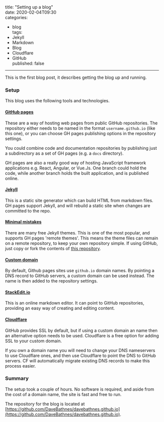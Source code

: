 title:  "Setting up a blog"  
date: 2020-02-04T09:30  
categories:  
- blog  
tags:  
- Jekyll  
- Markdown  
- Blog  
- Cloudflare  
- GitHub  
published:  false
---

This is the first blog post, it describes getting the blog up and running.

### Setup

This blog uses the following tools and technologies.

#### [GitHub pages](https://pages.github.com/)

These are a way of hosting web pages from public GitHub repositories. The repository either needs to be named in the format `username.github.io` (like this one), or you can choose GH pages publishing options in the repository settings.

You could combine code and documentation repositories by publishing just a subdirectory as a set of GH pages (e.g. a `docs` directory).

GH pages are also a really good way of hosting JavaScript framework applications e.g. React, Angular, or Vue.Js. One branch could hold the code, while another branch holds the built application, and is published online.

#### [Jekyll](https://jekyllrb.com/)

This is a static site generator which can build HTML from markdown files. GH pages support Jekyll, and will rebuild a static site when changes are committed to the repo.

#### [Minimal mistakes](https://mmistakes.github.io/minimal-mistakes/)

There are many free Jekyll themes. This is one of the most popular, and supports GH pages 'remote themes'. This means the theme files can remain on a remote repository, to keep your own repository simple. If using GitHub, just copy or fork the contents of [this repository](https://github.com/mmistakes/mm-github-pages-starter).

#### [Custom domain](https://help.github.com/en/github/working-with-github-pages/configuring-a-custom-domain-for-your-github-pages-site)

By default, Github pages sites use `github.io` domain names. By pointing a DNS record to GitHub servers, a custom domain can be used instead. The name is then added to the repository settings.

#### [StackEdit.io](https://stackedit.io/app)

This is an online markdown editor. It can point to GitHub repositories, providing an easy way of creating and editing content.

#### [Cloudflare](https://www.cloudflare.com/en-gb/)

GitHub provides SSL by default, but if using a custom domain an name then an alternative option needs to be used. Cloudflare is a free option for adding SSL to your custom domain.

If you own a domain name you will need to change your DNS nameservers to use Cloudflare ones, and then use Cloudflare to point the DNS to GitHub servers. CF will automatically migrate existing DNS records to make this process easier.

### Summary

The setup took a couple of hours. No software is required, and aside from the cost of a domain name, the site is fast and free to run.

The repository for the blog is located at [https://github.com/DaveBathnes/davebathnes.github.io](https://github.com/DaveBathnes/davebathnes.github.io).

<!--stackedit_data:
eyJwcm9wZXJ0aWVzIjoidGl0bGU6IFwiU2V0dGluZyB1cCBhIG
Jsb2dcIlxuZGF0ZTogMjAyMC0wMi0wNFQwOTozMFxuY2F0ZWdv
cmllczpcbiAgLSBibG9nXG50YWdzOlxuICAtIEpla3lsbFxuIC
AtIE1hcmtkb3duXG4gIC0gQmxvZ1xuICAtIENsb3VkZmxhcmVc
biAgLSBHaXRIdWJcbnB1Ymxpc2hlZDogZmFsc2VcblxuXG5cbi
IsImhpc3RvcnkiOlstMTc0OTI3OTE5MiwtMTUxMTExNzYxMywt
OTU3MzM3NDIyLDgzNzkzNDc3NCwtNTA1Mzc3MjldfQ==
-->